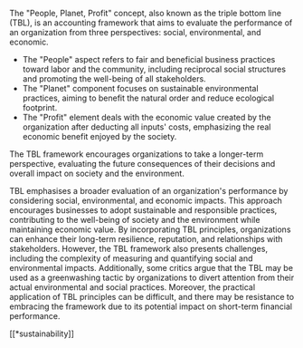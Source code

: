 The "People, Planet, Profit" concept, also known as the triple bottom line (TBL), is an accounting framework that aims to evaluate the performance of an organization from three perspectives: social, environmental, and economic. 

- The "People" aspect refers to fair and beneficial business practices toward labor and the community, including reciprocal social structures and promoting the well-being of all stakeholders. 
- The "Planet" component focuses on sustainable environmental practices, aiming to benefit the natural order and reduce ecological footprint. 
- The "Profit" element deals with the economic value created by the organization after deducting all inputs' costs, emphasizing the real economic benefit enjoyed by the society.

The TBL framework encourages organizations to take a longer-term perspective, evaluating the future consequences of their decisions and overall impact on society and the environment.

TBL emphasises a broader evaluation of an organization's performance by considering social, environmental, and economic impacts. This approach encourages businesses to adopt sustainable and responsible practices, contributing to the well-being of society and the environment while maintaining economic value. By incorporating TBL principles, organizations can enhance their long-term resilience, reputation, and relationships with stakeholders. However, the TBL framework also presents challenges, including the complexity of measuring and quantifying social and environmental impacts. Additionally, some critics argue that the TBL may be used as a greenwashing tactic by organizations to divert attention from their actual environmental and social practices. Moreover, the practical application of TBL principles can be difficult, and there may be resistance to embracing the framework due to its potential impact on short-term financial performance.

[[*sustainability]]